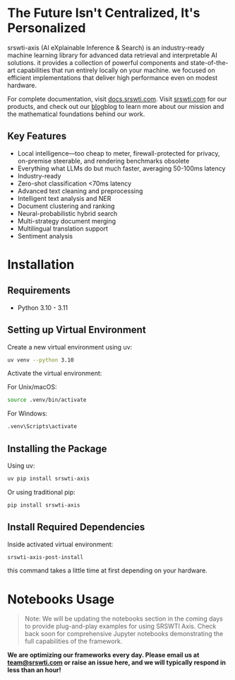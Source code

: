 # The Future Isn't Centralized, It's Personalized

srswti-axis (AI eXplainable Inference & Search) is an industry-ready machine learning library for advanced data retrieval and interpretable AI solutions. it provides a collection of powerful components and state-of-the-art capabilities that run entirely locally on your machine. we focused on efficient implementations that deliver high performance even on modest hardware.

For complete documentation, visit [docs.srswti.com](https://docs.srswti.com). Visit [srswti.com](https://www.srswti.com) for our products, and check out our [blog](https://www.srswti.com/blogs)blog to learn more about our mission and the mathematical foundations behind our work.

## Key Features
- Local intelligence—too cheap to meter, firewall-protected for privacy, on-premise steerable, and rendering benchmarks obsolete
- Everything what LLMs do but much faster, averaging 50-100ms latency 
- Industry-ready
- Zero-shot classification <70ms latency
- Advanced text cleaning and preprocessing
- Intelligent text analysis and NER
- Document clustering and ranking
- Neural-probabilistic hybrid search
- Multi-strategy document merging
- Multilingual translation support
- Sentiment analysis

# Installation

## Requirements
- Python 3.10 - 3.11

## Setting up Virtual Environment

Create a new virtual environment using uv:
```bash
uv venv --python 3.10
```

Activate the virtual environment:

For Unix/macOS:
```bash
source .venv/bin/activate
```

For Windows:
```bash
.venv\Scripts\activate
```

## Installing the Package

Using uv:
```bash
uv pip install srswti-axis
```

Or using traditional pip:
```bash
pip install srswti-axis
```

## Install Required Dependencies

Inside activated virtual environment:
```bash
srswti-axis-post-install
```
this command takes a little time at first depending on your hardware. 

# Notebooks Usage

> Note: We will be updating the notebooks section in the coming days to provide plug-and-play examples for using SRSWTI Axis. Check back soon for comprehensive Jupyter notebooks demonstrating the full capabilities of the framework.

**We are optimizing our frameworks every day. Please email us at team@srswti.com or raise an issue here, and we will typically respond in less than an hour!**  
